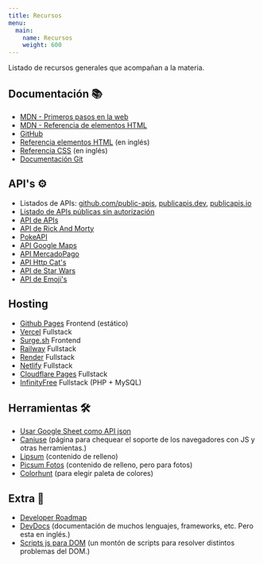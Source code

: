 ```yaml
---
title: Recursos
menu:
  main:
    name: Recursos
    weight: 600
---
```


Listado de recursos generales que acompañan a la materia.

## Documentación 📚
- [MDN - Primeros pasos en la web](https://developer.mozilla.org/es/docs/Learn/Getting_started_with_the_web)
- [MDN - Referencia de elementos HTML](https://developer.mozilla.org/es/docs/Web/HTML/Element)
- [GitHub](https://github.com)
- [Referencia elementos HTML](https://htmlreference.io/) (en inglés)
- [Referencia CSS](https://cssreference.io/) (en inglés)
- [Documentación Git](https://git-scm.com/docs/git/es)

## API's ⚙️
- Listados de APIs: [github.com/public-apis](https://github.com/public-apis/public-apis), [publicapis.dev](https://publicapis.dev/), [publicapis.io](https://publicapis.io/)
- [Listado de APIs públicas sin autorización](https://mixedanalytics.com/blog/list-actually-free-open-no-auth-needed-apis/)
- [API de APIs](https://api.apis.guru/v2/list.json)
- [API de Rick And Morty](https://rickandmortyapi.com/)
- [PokeAPI](https://pokeapi.co/)
- [API Google Maps](https://developers.google.com/maps/documentation)
- [API MercadoPago](https://www.mercadopago.com.ar/developers/es/reference)
- [API Http Cat's](https://http.cat)
- [API de Star Wars](https://swapi.dev/)
- [API de Emoji's](https://emoji-api.com/)

## Hosting
- [Github Pages](https://docs.github.com/es/pages/quickstart) Frontend (estático)
- [Vercel](https://vercel.com/docs/deployments/overview) Fullstack
- [Surge.sh](https://surge.sh/) Frontend
- [Railway](https://railway.app/) Fullstack
- [Render](https://render.com/) Fullstack
- [Netlify](https://www.netlify.com/) Fullstack
- [Cloudflare Pages](https://pages.cloudflare.com/) Fullstack
- [InfinityFree](https://www.infinityfree.com/) Fullstack (PHP + MySQL)

## Herramientas 🛠
- [Usar Google Sheet como API json](https://benborgers.com/posts/google-sheets-json)
- [Caniuse](https://caniuse.com/) (página para chequear el soporte de los navegadores con JS y otras herramientas.)
- [Lipsum](https://lipsum.com/) (contenido de relleno)
- [Picsum Fotos](https://picsum.photos/) (contenido de relleno, pero para fotos)
- [Colorhunt](https://colorhunt.co/) (para elegir paleta de colores)

## Extra 🤩
- [Developer Roadmap](https://roadmap.sh/)
- [DevDocs](https://devdocs.io) (documentación de muchos lenguajes, frameworks, etc. Pero esta en inglés.)
- [Scripts js para DOM](https://phuoc.ng/collection/html-dom/) (un montón de scripts para resolver distintos problemas del DOM.)
